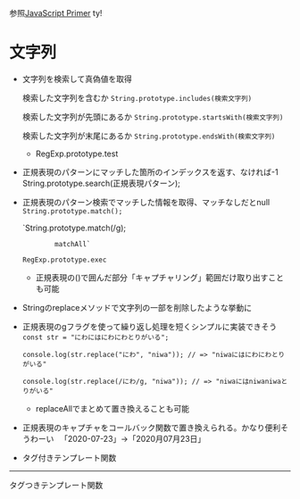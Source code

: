 参照[JavaScript Primer](https://jsprimer.net/basic/string/)
ty!



# 文字列




- 文字列を検索して真偽値を取得

	検索した文字列を含むか
	`String.prototype.includes(検索文字列)`

	検索した文字列が先頭にあるか
	`String.prototype.startsWith(検索文字列)`

	検索した文字列が末尾にあるか
	`String.prototype.endsWith(検索文字列)`


	- RegExp.prototype.test


- 正規表現のパターンにマッチした箇所のインデックスを返す、なければ-1
	String.prototype.search(正規表現パターン);


- 正規表現のパターン検索でマッチした情報を取得、マッチなしだとnull
	`String.prototype.match();`
	
	`String.prototype.match(/g);
	
	   		  matchAll`
			
	`RegExp.prototype.exec`
	

	- 正規表現の()で囲んだ部分「キャプチャリング」範囲だけ取り出すことも可能



- Stringのreplaceメソッドで文字列の一部を削除したような挙動に



- 正規表現のgフラグを使って繰り返し処理を短くシンプルに実装できそう
	`const str = "にわにはにわにわとりがいる";`
	
	`console.log(str.replace("にわ", "niwa")); // => "niwaにはにわにわとりがいる"`
	
	`console.log(str.replace(/にわ/g, "niwa")); // => "niwaにはniwaniwaとりがいる"`


	- replaceAllでまとめて置き換えることも可能


- 正規表現のキャプチャをコールバック関数で置き換えられる。かなり便利そうわーい
　「2020-07-23」→「2020月07月23日」


- タグ付きテンプレート関数



---
タグつきテンプレート関数
